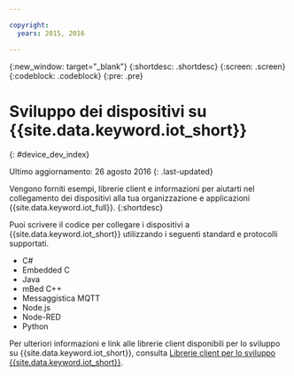 ```yaml
---

copyright:
  years: 2015, 2016

---
```


{:new_window: target="_blank"}
{:shortdesc: .shortdesc}
{:screen: .screen}
{:codeblock: .codeblock}
{:pre: .pre}

# Sviluppo dei dispositivi su {{site.data.keyword.iot_short}}
{: #device_dev_index}

Ultimo aggiornamento: 26 agosto 2016
{: .last-updated}

Vengono forniti esempi, librerie client e informazioni per aiutarti nel collegamento dei dispositivi alla tua organizzazione e applicazioni {{site.data.keyword.iot_full}}.
{:shortdesc}

Puoi scrivere il codice per collegare i dispositivi a {{site.data.keyword.iot_short}} utilizzando i seguenti standard e protocolli supportati.

- C#
- Embedded C
- Java
- mBed C++
- Messaggistica MQTT
- Node.js
- Node-RED
- Python

Per ulteriori informazioni e link alle librerie client disponibili per lo sviluppo su {{site.data.keyword.iot_short}}, consulta [Librerie client per lo sviluppo {{site.data.keyword.iot_short}}](../iot_platform_client_lib.html).
